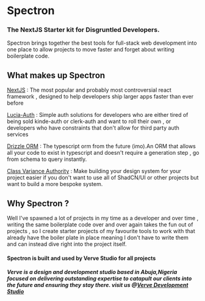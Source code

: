 # Spectron
### The NextJS Starter kit for Disgruntled Developers.

Spectron brings together the best tools for full-stack web development into one place to allow projects to move faster and forget about writing boilerplate code.

## What makes up Spectron

[NextJS](https://nextjs.org) : The most popular and probably most controversial react framework , designed to help developers ship larger apps faster than ever before

[Lucia-Auth](http://lucia-auth.com) : Simple auth solutions for developers who are either tired of being sold kinde-auth or clerk-auth and want to roll their own , or developers who have constraints that don't allow for third party auth services

[Drizzle ORM](https://orm.drizzle.team) : The typescript orm from the future (imo).An ORM that allows all your code to exist in typescript and doesn't require a generation step , go from schema to query instantly.

[Class Variance Authority](https://cva.style) : Make building your design system for your project easier if you don't want to use all of ShadCN/UI or other projects but want to build a more bespoke system.


## Why Spectron ?
Well I've spawned a lot of projects in my time as a developer and over time , writing the same boilerplate code over and over again takes the fun out of projects , so I create starter projects of my favourite tools to work with that already have the boiler plate in place meaning I don't have to write them and can instead dive right into the project itself.

#### Spectron is built and used by Verve Studio for all projects


##### Verve is a design and development studio based in Abuja,Nigeria focused on delivering outstanding expertise to catapult our clients into the future and ensuring they stay there. visit us @[Verve Development Studio](https://verved.studio)